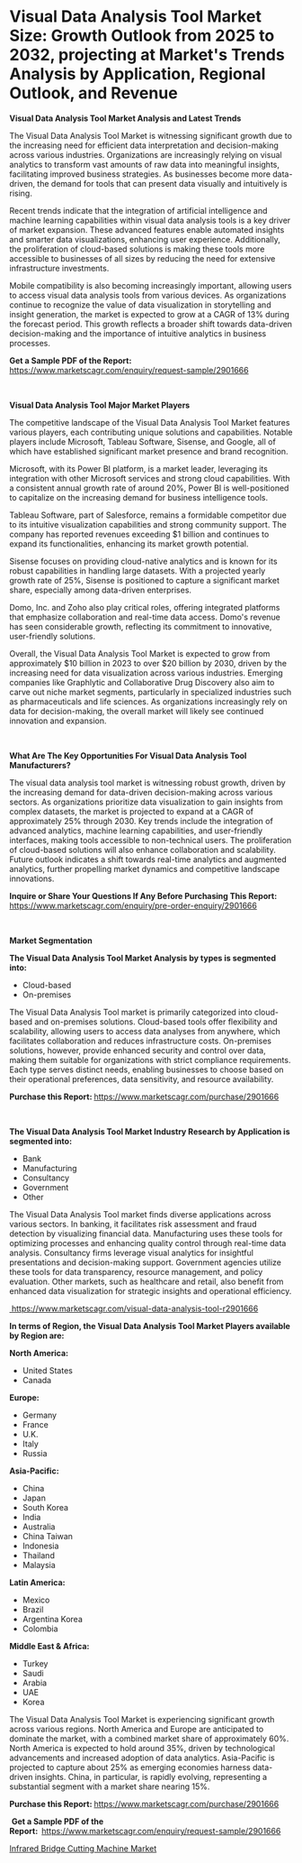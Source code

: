 <p><h1>Visual Data Analysis Tool Market Size: Growth Outlook from 2025 to 2032, projecting at Market's Trends Analysis by Application, Regional Outlook, and Revenue</h1></p><p><strong>Visual Data Analysis Tool Market Analysis and Latest Trends</strong></p>
<p><p>The Visual Data Analysis Tool Market is witnessing significant growth due to the increasing need for efficient data interpretation and decision-making across various industries. Organizations are increasingly relying on visual analytics to transform vast amounts of raw data into meaningful insights, facilitating improved business strategies. As businesses become more data-driven, the demand for tools that can present data visually and intuitively is rising.</p><p>Recent trends indicate that the integration of artificial intelligence and machine learning capabilities within visual data analysis tools is a key driver of market expansion. These advanced features enable automated insights and smarter data visualizations, enhancing user experience. Additionally, the proliferation of cloud-based solutions is making these tools more accessible to businesses of all sizes by reducing the need for extensive infrastructure investments.</p><p>Mobile compatibility is also becoming increasingly important, allowing users to access visual data analysis tools from various devices. As organizations continue to recognize the value of data visualization in storytelling and insight generation, the market is expected to grow at a CAGR of 13% during the forecast period. This growth reflects a broader shift towards data-driven decision-making and the importance of intuitive analytics in business processes.</p></p>
<p><strong>Get a Sample PDF of the Report:&nbsp;</strong> <a href="https://www.marketscagr.com/enquiry/request-sample/2901666?utm_campaign=2097&utm_medium=2&utm_source=Github&utm_content=ia&utm_term=16032025&utm_id=visual-data-analysis-tool">https://www.marketscagr.com/enquiry/request-sample/2901666</a></p>
<p>&nbsp;</p>
<p><strong>Visual Data Analysis Tool Major Market Players</strong></p>
<p><p>The competitive landscape of the Visual Data Analysis Tool Market features various players, each contributing unique solutions and capabilities. Notable players include Microsoft, Tableau Software, Sisense, and Google, all of which have established significant market presence and brand recognition.</p><p>Microsoft, with its Power BI platform, is a market leader, leveraging its integration with other Microsoft services and strong cloud capabilities. With a consistent annual growth rate of around 20%, Power BI is well-positioned to capitalize on the increasing demand for business intelligence tools.</p><p>Tableau Software, part of Salesforce, remains a formidable competitor due to its intuitive visualization capabilities and strong community support. The company has reported revenues exceeding $1 billion and continues to expand its functionalities, enhancing its market growth potential.</p><p>Sisense focuses on providing cloud-native analytics and is known for its robust capabilities in handling large datasets. With a projected yearly growth rate of 25%, Sisense is positioned to capture a significant market share, especially among data-driven enterprises.</p><p>Domo, Inc. and Zoho also play critical roles, offering integrated platforms that emphasize collaboration and real-time data access. Domo's revenue has seen considerable growth, reflecting its commitment to innovative, user-friendly solutions.</p><p>Overall, the Visual Data Analysis Tool Market is expected to grow from approximately $10 billion in 2023 to over $20 billion by 2030, driven by the increasing need for data visualization across various industries. Emerging companies like Graphlytic and Collaborative Drug Discovery also aim to carve out niche market segments, particularly in specialized industries such as pharmaceuticals and life sciences. As organizations increasingly rely on data for decision-making, the overall market will likely see continued innovation and expansion.</p></p>
<p>&nbsp;</p>
<p><strong>What Are The Key Opportunities For Visual Data Analysis Tool Manufacturers?</strong></p>
<p><p>The visual data analysis tool market is witnessing robust growth, driven by the increasing demand for data-driven decision-making across various sectors. As organizations prioritize data visualization to gain insights from complex datasets, the market is projected to expand at a CAGR of approximately 25% through 2030. Key trends include the integration of advanced analytics, machine learning capabilities, and user-friendly interfaces, making tools accessible to non-technical users. The proliferation of cloud-based solutions will also enhance collaboration and scalability. Future outlook indicates a shift towards real-time analytics and augmented analytics, further propelling market dynamics and competitive landscape innovations.</p></p>
<p><strong>Inquire or Share Your Questions If Any Before Purchasing This Report:</strong> <a href="https://www.marketscagr.com/enquiry/pre-order-enquiry/2901666?utm_campaign=2097&utm_medium=2&utm_source=Github&utm_content=ia&utm_term=16032025&utm_id=visual-data-analysis-tool">https://www.marketscagr.com/enquiry/pre-order-enquiry/2901666</a></p>
<p>&nbsp;</p>
<p><strong>Market Segmentation</strong></p>
<p><strong>The Visual Data Analysis Tool Market Analysis by types is segmented into:</strong></p>
<p><ul><li>Cloud-based</li><li>On-premises</li></ul></p>
<p><p>The Visual Data Analysis Tool market is primarily categorized into cloud-based and on-premises solutions. Cloud-based tools offer flexibility and scalability, allowing users to access data analyses from anywhere, which facilitates collaboration and reduces infrastructure costs. On-premises solutions, however, provide enhanced security and control over data, making them suitable for organizations with strict compliance requirements. Each type serves distinct needs, enabling businesses to choose based on their operational preferences, data sensitivity, and resource availability.</p></p>
<p><strong>Purchase this Report:&nbsp;</strong><a href="https://www.marketscagr.com/purchase/2901666?utm_campaign=2097&utm_medium=2&utm_source=Github&utm_content=ia&utm_term=16032025&utm_id=visual-data-analysis-tool">https://www.marketscagr.com/purchase/2901666</a></p>
<p>&nbsp;</p>
<p><strong>The Visual Data Analysis Tool Market Industry Research by Application is segmented into:</strong></p>
<p><ul><li>Bank</li><li>Manufacturing</li><li>Consultancy</li><li>Government</li><li>Other</li></ul></p>
<p><p>The Visual Data Analysis Tool market finds diverse applications across various sectors. In banking, it facilitates risk assessment and fraud detection by visualizing financial data. Manufacturing uses these tools for optimizing processes and enhancing quality control through real-time data analysis. Consultancy firms leverage visual analytics for insightful presentations and decision-making support. Government agencies utilize these tools for data transparency, resource management, and policy evaluation. Other markets, such as healthcare and retail, also benefit from enhanced data visualization for strategic insights and operational efficiency.</p></p>
<p><a href="https://www.marketscagr.com/visual-data-analysis-tool-r2901666?utm_campaign=2097&utm_medium=2&utm_source=Github&utm_content=ia&utm_term=16032025&utm_id=visual-data-analysis-tool">&nbsp;https://www.marketscagr.com/visual-data-analysis-tool-r2901666</a></p>
<p><strong>In terms of Region, the Visual Data Analysis Tool Market Players available by Region are:</strong></p>
<p>
    <p> <strong> North America: </strong>
        <ul>
            <li>United States</li>
            <li>Canada</li>
        </ul>
        </p> 
    <p> <strong> Europe: </strong>
        <ul>
            <li>Germany</li>
            <li>France</li>
            <li>U.K.</li>
            <li>Italy</li>
            <li>Russia</li>
        </ul>
        </p> 
    <p> <strong> Asia-Pacific: </strong>
        <ul>
            <li>China</li>
            <li>Japan</li>
            <li>South Korea</li>
            <li>India</li>
            <li>Australia</li>
            <li>China Taiwan</li>
            <li>Indonesia</li>
            <li>Thailand</li>
            <li>Malaysia</li>
        </ul>
        </p> 
    <p> <strong> Latin America: </strong>
        <ul>
            <li>Mexico</li>
            <li>Brazil</li>
            <li>Argentina Korea</li>
            <li>Colombia</li>
        </ul>
        </p> 
    <p> <strong> Middle East & Africa: </strong>
        <ul>
            <li>Turkey</li>
            <li>Saudi</li>
            <li>Arabia</li>
            <li>UAE</li>
            <li>Korea</li>
        </ul>
    </p>
    </p>
<p><p>The Visual Data Analysis Tool Market is experiencing significant growth across various regions. North America and Europe are anticipated to dominate the market, with a combined market share of approximately 60%. North America is expected to hold around 35%, driven by technological advancements and increased adoption of data analytics. Asia-Pacific is projected to capture about 25% as emerging economies harness data-driven insights. China, in particular, is rapidly evolving, representing a substantial segment with a market share nearing 15%.</p></p>
<p><strong>Purchase this Report: </strong><a href="https://www.marketscagr.com/purchase/2901666?utm_campaign=2097&utm_medium=2&utm_source=Github&utm_content=ia&utm_term=16032025&utm_id=visual-data-analysis-tool">https://www.marketscagr.com/purchase/2901666</a></p>
<p>&nbsp;<strong>Get a Sample PDF of the Report:&nbsp;&nbsp;</strong><a href="https://www.marketscagr.com/enquiry/request-sample/2901666?utm_campaign=2097&utm_medium=2&utm_source=Github&utm_content=ia&utm_term=16032025&utm_id=visual-data-analysis-tool">https://www.marketscagr.com/enquiry/request-sample/2901666</a></p>
<p><strong></strong></p>
<p><p><a href="https://github.com/FlorianWolf90/Market-Research-Report-List-1/blob/main/infrared-bridge-cutting-machine-market.md?utm_campaign=2097&utm_medium=2&utm_source=Github&utm_content=ia&utm_term=16032025&utm_id=visual-data-analysis-tool">Infrared Bridge Cutting Machine Market</a></p></p>
